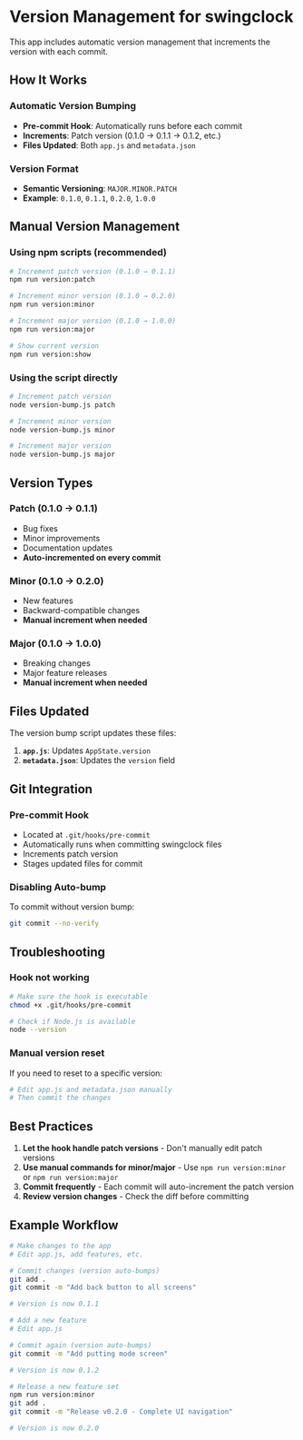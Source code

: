 # Version Management for swingclock

This app includes automatic version management that increments the version with each commit.

## How It Works

### Automatic Version Bumping
- **Pre-commit Hook**: Automatically runs before each commit
- **Increments**: Patch version (0.1.0 → 0.1.1 → 0.1.2, etc.)
- **Files Updated**: Both `app.js` and `metadata.json`

### Version Format
- **Semantic Versioning**: `MAJOR.MINOR.PATCH`
- **Example**: `0.1.0`, `0.1.1`, `0.2.0`, `1.0.0`

## Manual Version Management

### Using npm scripts (recommended)
```bash
# Increment patch version (0.1.0 → 0.1.1)
npm run version:patch

# Increment minor version (0.1.0 → 0.2.0)
npm run version:minor

# Increment major version (0.1.0 → 1.0.0)
npm run version:major

# Show current version
npm run version:show
```

### Using the script directly
```bash
# Increment patch version
node version-bump.js patch

# Increment minor version
node version-bump.js minor

# Increment major version
node version-bump.js major
```

## Version Types

### Patch (0.1.0 → 0.1.1)
- Bug fixes
- Minor improvements
- Documentation updates
- **Auto-incremented on every commit**

### Minor (0.1.0 → 0.2.0)
- New features
- Backward-compatible changes
- **Manual increment when needed**

### Major (0.1.0 → 1.0.0)
- Breaking changes
- Major feature releases
- **Manual increment when needed**

## Files Updated

The version bump script updates these files:
1. **`app.js`**: Updates `AppState.version`
2. **`metadata.json`**: Updates the `version` field

## Git Integration

### Pre-commit Hook
- Located at `.git/hooks/pre-commit`
- Automatically runs when committing swingclock files
- Increments patch version
- Stages updated files for commit

### Disabling Auto-bump
To commit without version bump:
```bash
git commit --no-verify
```

## Troubleshooting

### Hook not working
```bash
# Make sure the hook is executable
chmod +x .git/hooks/pre-commit

# Check if Node.js is available
node --version
```

### Manual version reset
If you need to reset to a specific version:
```bash
# Edit app.js and metadata.json manually
# Then commit the changes
```

## Best Practices

1. **Let the hook handle patch versions** - Don't manually edit patch versions
2. **Use manual commands for minor/major** - Use `npm run version:minor` or `npm run version:major`
3. **Commit frequently** - Each commit will auto-increment the patch version
4. **Review version changes** - Check the diff before committing

## Example Workflow

```bash
# Make changes to the app
# Edit app.js, add features, etc.

# Commit changes (version auto-bumps)
git add .
git commit -m "Add back button to all screens"

# Version is now 0.1.1

# Add a new feature
# Edit app.js

# Commit again (version auto-bumps)
git commit -m "Add putting mode screen"

# Version is now 0.1.2

# Release a new feature set
npm run version:minor
git add .
git commit -m "Release v0.2.0 - Complete UI navigation"

# Version is now 0.2.0
``` 